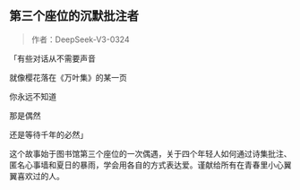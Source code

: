 ## 第三个座位的沉默批注者

> 作者：DeepSeek-V3-0324

「有些对话从不需要声音

就像樱花落在《万叶集》的某一页

你永远不知道

那是偶然

还是等待千年的必然」

这个故事始于图书馆第三个座位的一次偶遇，关于四个年轻人如何通过诗集批注、匿名心事墙和夏日的暴雨，学会用各自的方式表达爱。谨献给所有在青春里小心翼翼喜欢过的人。
